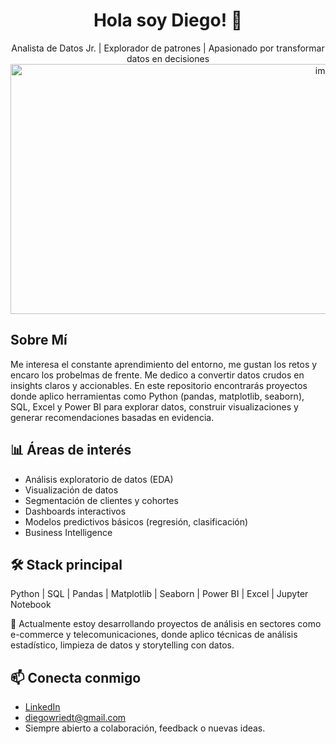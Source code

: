 <h1 align="center">Hola soy Diego! 👋</h1>
<p align="center">
  Analista de Datos Jr. | Explorador de patrones | Apasionado por transformar datos en decisiones
  <img width="1000" height="400" alt="image" src="https://github.com/user-attachments/assets/29e4a6e1-6c8b-4bba-95f2-c482b824dc11" />
</p>




<!--
**DiegoWriedt/DiegoWriedt** is a ✨ _special_ ✨ repository because its `README.md` (this file) appears on your GitHub profile.

Here are some ideas to get you started:
-->

## Sobre Mí

Me interesa el constante aprendimiento del entorno, me gustan los retos y encaro los probelmas de frente. Me dedico a convertir datos crudos en insights claros y accionables. En este repositorio encontrarás proyectos donde aplico herramientas como Python (pandas, matplotlib, seaborn), SQL, Excel y Power BI para explorar datos, construir visualizaciones y generar recomendaciones basadas en evidencia.

## 📊 Áreas de interés

- Análisis exploratorio de datos (EDA)
- Visualización de datos
- Segmentación de clientes y cohortes
- Dashboards interactivos
- Modelos predictivos básicos (regresión, clasificación)
- Business Intelligence

## 🛠️ Stack principal

Python | SQL | Pandas | Matplotlib | Seaborn | Power BI | Excel | Jupyter Notebook

🚀 Actualmente estoy desarrollando proyectos de análisis en sectores como e-commerce y telecomunicaciones, donde aplico técnicas de análisis estadístico, limpieza de datos y storytelling con datos.

## 📫 Conecta conmigo

- [LinkedIn](https://www.linkedin.com/in/diego-wriedt-164aa9352/)
- diegowriedt@gmail.com  
- Siempre abierto a colaboración, feedback o nuevas ideas.
